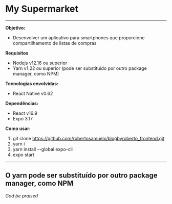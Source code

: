 # My Supermarket #
---
**Objetivo:**
- Desenvolver um aplicativo para smartphones que proporcione compartilhamento de listas de compras

**Requisitos**
- Nodejs v12.16 ou superior
- Yarn v1.22 ou superior (pode ser substituído por outro package manager, como NPM)

**Tecnologias envolvidas:**
- React Native v0.62

**Dependências:**
- React v16.9
- Expo 3.17

**Como usar:**
1. git clone https://github.com/robertosamuelx/blogbyroberto_frontend.git
2. yarn i
3. yarn install --global expo-cli
4. expo start
---
O yarn pode ser substituído por outro package manager, como NPM
---
*God be praised*